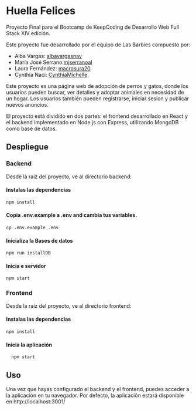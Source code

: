 # Huella Felices

Proyecto Final para el Bootcamp de KeepCoding de Desarrollo Web Full Stack XIV edición.

Este proyecto fue desarrollado por el equipo de Las Barbies compuesto por:

- Alba Vargas: [albavargasnav](https://github.com/albavargasnav)
- María José Serrano:[mjserranoal](https://github.com/mjserranoal)
- Laura Fernández: [macrosura20](https://github.com/macrosura20)
- Cynthia Naci: [CynthiaMichelle](https://github.com/CynthiaMichelle)

Este proyecto es una página web de adopción de perros y gatos, donde los usuarios pueden buscar, ver detalles y adoptar animales en necesidad de un hogar. Los usuarios también pueden registrarse, iniciar sesion y publicar nuevos anuncios.

El proyecto está dividido en dos partes: el frontend desarrollado en React y el backend implementado en Node.js con Express, utilizando MongoDB como base de datos.

## Despliegue
### Backend
Desde la raíz del proyecto, ve al directorio backend:
#### Instalas las dependencias 
    
    npm install

#### Copia .env.example a .env and cambia tus variables.  

    cp .env.example .env

#### Inicializa la Bases de datos

    npm run installDB

#### Inicia e servidor

    npm start

### Frontend
Desde la raíz del proyecto, ve al directorio frontend:
  #### Instalas las dependencias 
    
    npm install
  #### Inicia la aplicación

      npm start

## Uso
Una vez que hayas configurado el backend y el frontend, puedes acceder a la aplicación en tu navegador. Por defecto, la aplicación estará disponible en http://localhost:3001/

